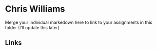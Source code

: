 # Chris Williams
Merge your individual markedown here to link to your assignments in this folder
(I'll update this later)
## Links
